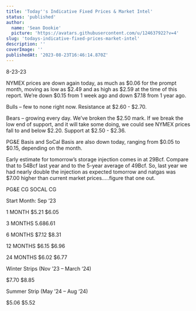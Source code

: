 ```yaml
---
title: 'Today''s Indicative Fixed Prices & Market Intel'
status: 'published'
author:
  name: 'Sean Dookie'
  picture: 'https://avatars.githubusercontent.com/u/124637922?v=4'
slug: 'todays-indicative-fixed-prices-market-intel'
description: ''
coverImage: ''
publishedAt: '2023-08-23T16:46:14.870Z'
---
```


8-23-23

NYMEX prices are down again today, as much as $0.06 for the prompt month, moving as low as $2.49 and as high as $2.59 at the time of this report. We’re down $0.15 from 1 week ago and down $7.18 from 1 year ago.

Bulls – few to none right now. Resistance at $2.60 - $2.70.

Bears – growing every day. We’ve broken the $2.50 mark. If we break the low end of support, and it will take some doing, we could see NYMEX prices fall to and below $2.20. Support at $2.50 - $2.36.

PG&E Basis and SoCal Basis are also down today, ranging from $0.05 to $0.15, depending on the month.

Early estimate for tomorrow’s storage injection comes in at 29Bcf. Compare that to 54Bcf last year and to the 5-year average of 49Bcf. So, last year we had nearly double the injection as expected tomorrow and natgas was $7.00 higher than current market prices…..figure that one out.

PG&E CG SOCAL CG

Start Month: Sep ‘23

1 MONTH $5.21 $6.05

3 MONTHS $5.68 $6.61

6 MONTHS $7.12 $8.31

12 MONTHS $6.15 $6.96

24 MONTHS $6.02 $6.77

Winter Strips (Nov ’23 – March ‘24)

$7.70 $8.85

Summer Strip (May ’24 – Aug ‘24)

$5.06 $5.52

